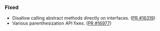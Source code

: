 ### Fixed

* Disallow calling abstract methods directly on interfaces. ([PR #16319](https://github.com/dotnet/fsharp/pull/16319))
* Various parenthesization API fixes. ([PR #16977](https://github.com/dotnet/fsharp/pull/16977))
